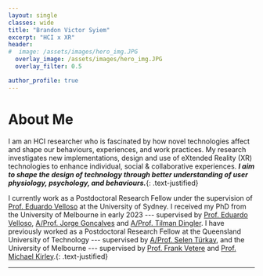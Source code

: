 ```yaml
---
layout: single
classes: wide
title: "Brandon Victor Syiem"
excerpt: "HCI x XR"
header:
#  image: /assets/images/hero_img.JPG
  overlay_image: /assets/images/hero_img.JPG
  overlay_filter: 0.5

author_profile: true
---
```


# About Me

I am an HCI researcher who is fascinated by how novel technologies affect and shape our behaviours, experiences, and work practices. My research investigates new implementations, design and use of eXtended Reality (XR) technologies to enhance individual, social & collaborative experiences. ***I aim to shape the design of technology through better understanding of user physiology, psychology, and behaviours.***{: .text-justified}

I currently work  as a  Postdoctoral Research Fellow under the supervision of [Prof. Eduardo Velloso](https://www.eduardovelloso.com/) at the University of Sydney. I received my PhD from the University of Melbourne in early 2023 --- supervised by [Prof. Eduardo Velloso](https://www.eduardovelloso.com/), [A/Prof. Jorge Goncalves](https://www.jorgegoncalves.com/) and [A/Prof. Tilman Dingler](http://tilmanification.com/). I have previously worked as a Postdoctoral Research Fellow at the Queensland University of Technology --- supervised by [A/Prof. Selen Türkay](https://www.qut.edu.au/about/our-people/academic-profiles/selen.turkay), and the University of Melbourne --- supervised by [Prof. Frank Vetere](https://findanexpert.unimelb.edu.au/profile/6534-frank-vetere) and [Prof. Michael Kirley](https://findanexpert.unimelb.edu.au/profile/26129-michael-kirley).{: .text-justified}  

---
